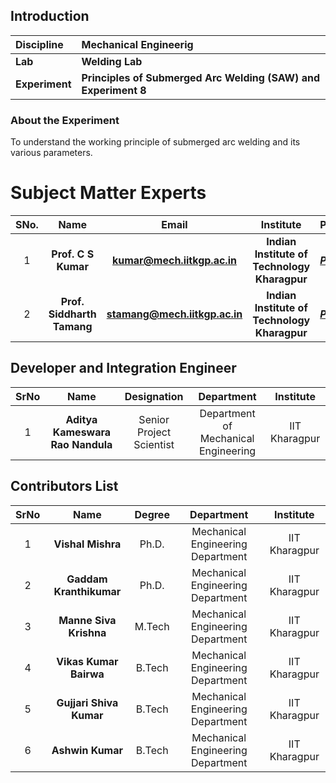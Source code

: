 ## Introduction


<b>Discipline | <b> Mechanical Engineerig
:--|:--|
<b> Lab | <b> Welding Lab
<b> Experiment|     <b> Principles of Submerged Arc Welding (SAW) and Experiment 8

### About the Experiment 

To understand the working principle of submerged arc welding and its various parameters.


# Subject Matter Experts
| SNo. | Name | Email | Institute | Profile |
| :---: | :---: | :---: | :---: | :---: |
| 1 | **Prof. C S Kumar** | **kumar@mech.iitkgp.ac.in** | **Indian Institute of Technology Kharagpur** | ***[Profile](http://facweb.iitkgp.ernet.in/~cskumar/)*** |
| 2 | **Prof. Siddharth Tamang** | **stamang@mech.iitkgp.ac.in** | **Indian Institute of Technology Kharagpur** | ***[Profile](http://www.iitkgp.ac.in/department/ME/faculty/me-stamang)*** |

## Developer and Integration Engineer
| SrNo | Name | Designation | Department | Institute |
| :---: | :---: | :---: | :---: | :---: |
| 1 | **Aditya Kameswara Rao Nandula** | Senior Project Scientist | Department of Mechanical Engineering | IIT Kharagpur |

## Contributors List
| SrNo | Name | Degree | Department | Institute |
| :---: | :---: | :---: | :---: | :---: |
| 1 | **Vishal Mishra** | Ph.D. | Mechanical Engineering Department | IIT Kharagpur |
| 2 | **Gaddam Kranthikumar** | Ph.D. | Mechanical Engineering Department | IIT Kharagpur |
| 3 | **Manne Siva Krishna** | M.Tech | Mechanical Engineering Department | IIT Kharagpur |
| 4 | **Vikas Kumar Bairwa** | B.Tech | Mechanical Engineering Department | IIT Kharagpur |
| 5 | **Gujjari Shiva Kumar** | B.Tech | Mechanical Engineering Department | IIT Kharagpur |
| 6 | **Ashwin Kumar** | B.Tech | Mechanical Engineering Department | IIT Kharagpur |
